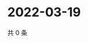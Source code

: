 # 2022-03-19

共 0 条

<!-- BEGIN WEIBO -->
<!-- 最后更新时间 Sat Mar 19 2022 08:57:04 GMT+0800 (China Standard Time) -->

<!-- END WEIBO -->
